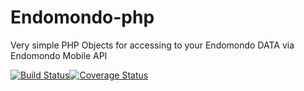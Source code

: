Endomondo-php
=============

Very simple PHP Objects for accessing to your Endomondo DATA via Endomondo Mobile API

[![Build Status](https://travis-ci.org/Odyno/Endomondo-php.svg?branch=master)](https://travis-ci.org/Odyno/Endomondo-php)[![Coverage Status](https://coveralls.io/repos/Odyno/Endomondo-php/badge.png)](https://coveralls.io/r/Odyno/Endomondo-php)

